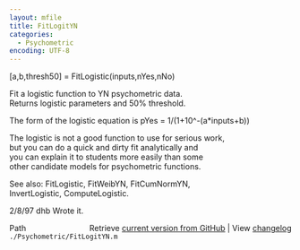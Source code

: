 ```yaml
---
layout: mfile
title: FitLogitYN
categories:
  - Psychometric
encoding: UTF-8
---
```


[a,b,thresh50] = FitLogistic(inputs,nYes,nNo)  

Fit a logistic function to YN psychometric data.  
Returns logistic parameters and 50% threshold.  

The form of the logistic equation is pYes = 1/(1+10^-(a\*inputs+b))  

The logistic is not a good function to use for serious work,  
but you can do a quick and dirty fit analytically and  
you can explain it to students more easily than some  
other candidate models for psychometric functions.  

See also: FitLogistic, FitWeibYN, FitCumNormYN,  
 InvertLogistic, ComputeLogistic.  

2/8/97      dhb     Wrote it.  


<div class="code_header" style="text-align:right;">
  <span style="float:left;">Path&nbsp;&nbsp;</span> <span class="counter">Retrieve <a href=
  "https://raw.github.com/Psychtoolbox-3/Psychtoolbox-3/beta/./Psychometric/FitLogitYN.m">current version from GitHub</a> | View <a href=
  "https://github.com/Psychtoolbox-3/Psychtoolbox-3/commits/beta/./Psychometric/FitLogitYN.m">changelog</a></span>
</div>
<div class="code">
  <code>./Psychometric/FitLogitYN.m</code>
</div>
